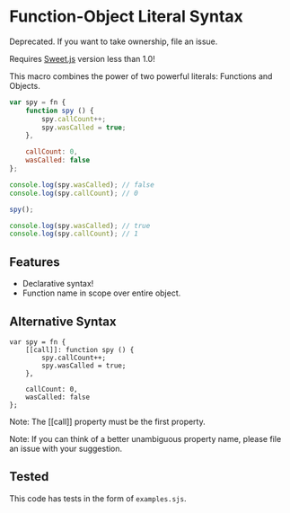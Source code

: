 # Function-Object Literal Syntax

Deprecated. If you want to take ownership, file an issue.

Requires [Sweet.js](https://github.com/mozilla/sweet.js) version less than 1.0!

This macro combines the power of two powerful literals: Functions and Objects.

```javascript
var spy = fn {
    function spy () {
        spy.callCount++;
        spy.wasCalled = true;
    },

    callCount: 0,
    wasCalled: false
};

console.log(spy.wasCalled); // false
console.log(spy.callCount); // 0

spy();

console.log(spy.wasCalled); // true
console.log(spy.callCount); // 1
```

## Features

* Declarative syntax!
* Function name in scope over entire object.

## Alternative Syntax

```
var spy = fn {
    [[call]]: function spy () {
        spy.callCount++;
        spy.wasCalled = true;
    },

    callCount: 0,
    wasCalled: false
};
```

Note: The [[call]] property must be the first property.

Note: If you can think of a better unambiguous property name,
please file an issue with your suggestion.

## Tested

This code has tests in the form of `examples.sjs`.
